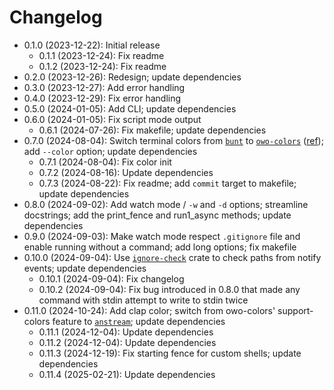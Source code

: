 # Changelog

* 0.1.0 (2023-12-22): Initial release
    * 0.1.1 (2023-12-24): Fix readme
    * 0.1.2 (2023-12-24): Fix readme
* 0.2.0 (2023-12-26): Redesign; update dependencies
* 0.3.0 (2023-12-27): Add error handling
* 0.4.0 (2023-12-29): Fix error handling
* 0.5.0 (2024-01-05): Add CLI; update dependencies
* 0.6.0 (2024-01-05): Fix script mode output
    * 0.6.1 (2024-07-26): Fix makefile; update dependencies
* 0.7.0 (2024-08-04): Switch terminal colors from [`bunt`] to [`owo-colors`] ([ref][rain-rust-cli-colors]); add `--color` option; update dependencies
    * 0.7.1 (2024-08-04): Fix color init
    * 0.7.2 (2024-08-16): Update dependencies
    * 0.7.3 (2024-08-22): Fix readme; add `commit` target to makefile; update dependencies
* 0.8.0 (2024-09-02): Add watch mode / `-w` and `-d` options; streamline docstrings; add the print_fence and run1_async methods; update dependencies
* 0.9.0 (2024-09-03): Make watch mode respect `.gitignore` file and enable running without a command; add long options; fix makefile
* 0.10.0 (2024-09-04): Use [`ignore-check`] crate to check paths from notify events; update dependencies
    * 0.10.1 (2024-09-04): Fix changelog
    * 0.10.2 (2024-09-04): Fix bug introduced in 0.8.0 that made any command with stdin attempt to write to stdin twice
* 0.11.0 (2024-10-24): Add clap color; switch from owo-colors' support-colors feature to [`anstream`]; update dependencies
    * 0.11.1 (2024-12-04): Update dependencies
    * 0.11.2 (2024-12-04): Update dependencies
    * 0.11.3 (2024-12-19): Fix starting fence for custom shells; update dependencies
    * 0.11.4 (2025-02-21): Update dependencies

[`anstream`]: https://crates.io/crates/anstream
[`bunt`]: https://crates.io/crates/bunt
[`ignore-check`]: https://crates.io/crates/ignore-check
[`owo-colors`]: https://crates.io/crates/owo-colors
[rain-rust-cli-colors]: https://rust-cli-recommendations.sunshowers.io/managing-colors-in-rust.html

